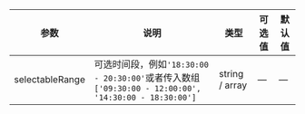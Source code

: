 |参数|说明|类型|可选值|默认值|
|----|----|----|----|----|
|selectableRange|可选时间段，例如`'18:30:00 - 20:30:00'`或者传入数组`['09:30:00 - 12:00:00', '14:30:00 - 18:30:00']`|string / array|—|—|

